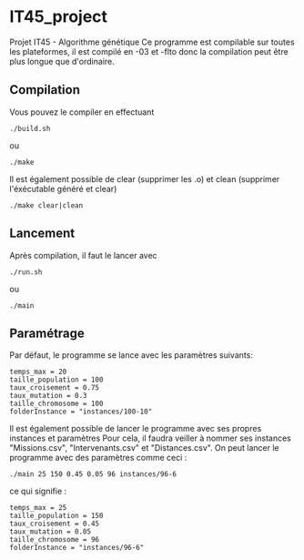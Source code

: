 # IT45_project
Projet IT45 - Algorithme génétique
Ce programme est compilable sur toutes les plateformes, il est compilé en -03 et -flto donc la compilation peut être plus longue que d'ordinaire.

## Compilation
Vous pouvez le compiler en effectuant 
```
./build.sh
```
ou
```
./make
```
Il est également possible de clear (supprimer les .o) et clean (supprimer l'éxécutable généré et clear)
```
./make clear|clean
```

## Lancement
Après compilation, il faut le lancer avec
```
./run.sh
```
ou
```
./main
```

## Paramétrage
Par défaut, le programme se lance avec les paramètres suivants:
```
temps_max = 20
taille_population = 100
taux_croisement = 0.75
taux_mutation = 0.3
taille_chromosome = 100
folderInstance = "instances/100-10"
```
Il est également possible de lancer le programme avec ses propres instances et paramètres
Pour cela, il faudra veiller à nommer ses instances "Missions.csv", "Intervenants.csv" et "Distances.csv".
On peut lancer le programme avec des paramètres comme ceci :
```
./main 25 150 0.45 0.05 96 instances/96-6
```
ce qui signifie :
```
temps_max = 25
taille_population = 150
taux_croisement = 0.45
taux_mutation = 0.05
taille_chromosome = 96
folderInstance = "instances/96-6"
```
